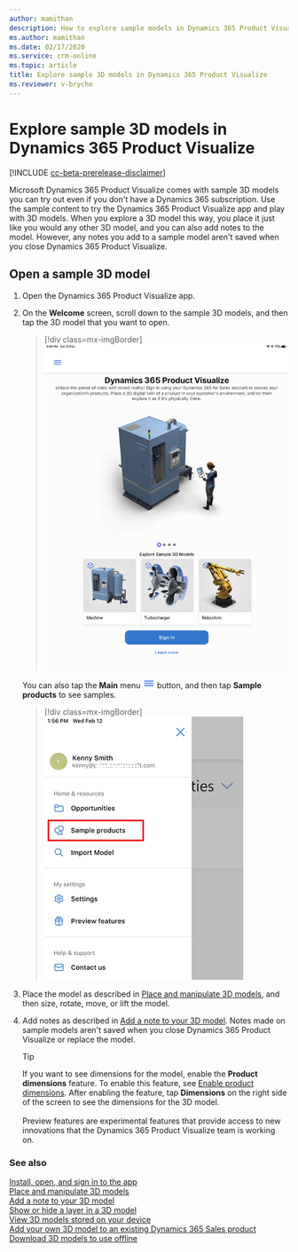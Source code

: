 ```yaml
---
author: mamithan
description: How to explore sample models in Dynamics 365 Product Visualize
ms.author: mamithan
ms.date: 02/17/2020
ms.service: crm-online
ms.topic: article
title: Explore sample 3D models in Dynamics 365 Product Visualize
ms.reviewer: v-brycho
---
```


# Explore sample 3D models in Dynamics 365 Product Visualize

[!INCLUDE [cc-beta-prerelease-disclaimer](../includes/cc-beta-prerelease-disclaimer.md)]

Microsoft Dynamics 365 Product Visualize comes with sample 3D models you can try out even if you don't have a Dynamics 365 subscription. Use the sample content to try the Dynamics 365 Product Visualize app and play with 3D models. When you explore a 3D model this way, you place it just like you would any other 3D model, and you can also add notes to the model. However, any notes you add to a sample model aren't saved when you close Dynamics 365 Product Visualize.

## Open a sample 3D model

1.	Open the Dynamics 365 Product Visualize app.

2.	On the **Welcome** screen, scroll down to the sample 3D models, and then tap the 3D model that you want to open.

     > [!div class=mx-imgBorder]
     > ![Welcome screen](media/welcome.png "Welcome screen")

     You can also tap the **Main** menu ![Main menu button](media/hamburger-icon.png "Main menu button") button, and then tap **Sample products** to see samples.
     
     > [!div class=mx-imgBorder]
     > ![Sample products menu item](media/sample-products-menu.png "Sample products menu item")
 
3.	Place the model as described in [Place and manipulate 3D models](manipulate-models.md), and then size, rotate, move, or lift the model.

4.	Add notes as described in [Add a note to your 3D model](add-note.md). Notes made on sample models aren't saved when you close Dynamics 365 Product Visualize or replace the model.

    > [!TIP]
    > If you want to see dimensions for the model, enable the **Product dimensions** feature. To enable this feature, see [Enable product dimensions](product-dimensions.md). After enabling the feature, tap **Dimensions** on the right side of the screen to see the dimensions for the 3D model.<br><br>Preview features are experimental features that provide access to new innovations that the Dynamics 365 Product Visualize team is working on.  

### See also

[Install, open, and sign in to the app](sign-in.md)<br>
[Place and manipulate 3D models](manipulate-models.md)<br>
[Add a note to your 3D model](add-note.md)<br>
[Show or hide a layer in a 3D model](layers.md)<br>
[View 3D models stored on your device](browse-models.md)<br>
[Add your own 3D model to an existing Dynamics 365 Sales product](add-model.md)<br>
[Download 3D models to use offline](download-models.md)

